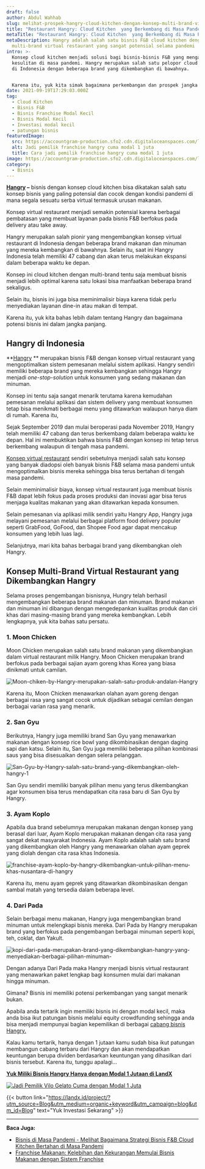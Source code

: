 ```yaml
---
draft: false
author: Abdul Wahhab
slug: melihat-prospek-hangry-cloud-kitchen-dengan-konsep-multi-brand-virtual-restaurant-yang-semakin-berkembang-di-masa-pandemi
title: "Restaurant Hangry: Cloud Kitchen  yang Berkembang di Masa Pandemi"
metaTitle: "Restaurant Hangry: Cloud Kitchen  yang Berkembang di Masa Pandemi"
metaDescription: Hangry adalah salah satu bisnis F&B cloud kitchen dengan konsep
  multi-brand virtual restaurant yang sangat potensial selama pandemi
intro: >-
  Konsep cloud kitchen menjadi solusi bagi bisnis-bisnis F&B yang mengalami
  kesulitan di masa pandemi. Hangry merupakan salah satu pelopor cloud kitchen
  di Indonesia dengan beberapa brand yang dikembangkan di bawahnya. 


  Karena itu, yuk kita simak bagaimana perkembangan dan prospek jangka panjang dari bisnis fnb satu ini...
date: 2021-09-19T17:29:03.000Z
tag:
  - Cloud Kitchen
  - Bisnis F&B
  - Bisnis Franchise Modal Kecil
  - Bisnis Modal Kecil
  - Investasi modal kecil
  - patungan bisnis
featuredImage:
  src: https://accountgram-production.sfo2.cdn.digitaloceanspaces.com/landx_ghost/2021/09/Screenshot-2021-09-20-at-00-24-27-LandX-Investasi-Bisnis-dan-Properti-Semudah-Belanja-Online.png
  alt: Jadi pemilik franchise hangry cuma modal 1 juta
  title: Cara jadi pemilik franchise hangry cuma modal 1 juta
image: https://accountgram-production.sfo2.cdn.digitaloceanspaces.com/landx_ghost/2021/09/Screenshot-2021-09-20-at-00-24-27-LandX-Investasi-Bisnis-dan-Properti-Semudah-Belanja-Online.png
category:
  - Bisnis
---
```



**[Hangry](https://landx.id/project/#/hgy1) –** bisnis dengan konsep cloud kitchen bisa dikatakan salah satu konsep bisnis yang paling potensial dan cocok dengan kondisi pandemi di mana segala sesuatu serba virtual termasuk urusan makanan.

Konsep virtual restaurant menjadi semakin potensial karena berbagai pembatasan yang membuat layanan pada bisnis F&B berfokus pada delivery atau take away.

Hangry merupakan salah pionir yang mengembangkan konsep virtual restaurant di Indonesia dengan beberapa brand makanan dan minuman yang mereka kembangkan di bawahnya. Selain itu, saat ini Hangry Indonesia telah memiliki 47 cabang dan akan terus melakukan ekspansi dalam beberapa waktu ke depan.

Konsep ini cloud kitchen dengan multi-brand tentu saja membuat bisnis menjadi lebih optimal karena satu lokasi bisa manfaatkan beberapa brand sekaligus.

Selain itu, bisnis ini juga bisa meminimalisir biaya karena tidak perlu menyediakan layanan dine-in atau makan di tempat.

Karena itu, yuk kita bahas lebih dalam tentang Hangry dan bagaimana potensi bisnis ini dalam jangka panjang.

## **Hangry di Indonesia**

**[Hangry](https://landx.id/project/#/hgy1) ** merupakan bisnis F&B dengan konsep virtual restaurant yang mengoptimalkan sistem pemesanan melalui sistem aplikasi. Hangry sendiri memiliki beberapa brand yang mereka kembangkan sehingga Hangry menjadi _one-stop-solution_ untuk konsumen yang sedang makanan dan minuman.

Konsep ini tentu saja sangat menarik terutama karena kemudahan pemesanan melalui aplikasi dan sistem delivery yang membuat konsumen tetap bisa menikmati berbagai menu yang ditawarkan walaupun hanya diam di rumah. Karena itu,

Sejak September 2019 dan mulai beroperasi pada November 2019, Hangry telah memiliki 47 cabang dan terus berkembang dalam beberapa waktu ke depan. Hal ini membuktikan bahwa bisnis F&B dengan konsep ini tetap terus berkembang walaupun di tengah masa pandemi.

[Konsep virtual restaurant](https://landx.id/project/#/hgy1) sendiri sebetulnya menjadi salah satu konsep yang banyak diadopsi oleh banyak bisnis F&B selama masa pandemi untuk mengoptimalkan bisnis mereka sehingga bisa terus bertahan di tengah masa pandemi.

Selain meminimalisir biaya, konsep virtual restaurant juga membuat bisnis F&B dapat lebih fokus pada proses produksi dan inovasi agar bisa terus menjaga kualitas makanan yang akan ditawarkan kepada konsumen.

Selain pemesanan via aplikasi milik sendiri yaitu Hangry App, Hangry juga melayani pemesanan melalui berbagai platform food delivery populer seperti GrabFood, GoFood, dan Shopee Food agar dapat mencakup konsumen yang lebih luas lagi.

Selanjutnya, mari kita bahas berbagai brand yang dikembangkan oleh Hangry.

## **Konsep Multi-Brand Virtual Restaurant yang Dikembangkan Hangry**

Selama proses pengembangan bisnisnya, Hungry telah berhasil mengembangkan beberapa brand makanan dan minuman. Brand makanan dan minuman ini dibangun dengan mengedepankan kualitas produk dan ciri khas dari masing-masing brand yang mereka kembangkan. Lebih lengkapnya, yuk kita bahas satu persatu.

### **1. Moon Chicken**

Moon Chicken merupakan salah satu brand makanan yang dikembangkan dalam virtual restaurant milik Hangry. Moon Chicken merupakan brand berfokus pada berbagai sajian ayam goreng khas Korea yang biasa dinikmati untuk camilan.

![Moon-chiken-by-Hangry-merupakan-salah-satu-produk-andalan-Hangry](https://accountgram-production.sfo2.cdn.digitaloceanspaces.com/landx_ghost/2021/09/Moon-chiken-by-Hangry-merupakan-salah-satu-produk-andalan-Hangry.png)

Karena itu, Moon Chicken menawarkan olahan ayam goreng dengan berbagai rasa yang sangat cocok untuk dijadikan sebagai cemilan dengan berbagai varian rasa yang menarik.

### **2. San Gyu**

Berikutnya, Hangry juga memiliki brand San Gyu yang menawarkan makanan dengan  konsep rice bowl yang dikombinasikan dengan daging sapi dan katsu. Selain itu, San Gyu juga memiliki beberapa pilihan kombinasi saus yang bisa disesuaikan dengan selera pelanggan.

![San-Gyu-by-Hangry-salah-satu-brand-yang-dikembangkan-oleh-hangry-1](https://accountgram-production.sfo2.cdn.digitaloceanspaces.com/landx_ghost/2021/09/San-Gyu-by-Hangry-salah-satu-brand-yang-dikembangkan-oleh-hangry-1.jpg)

San Gyu sendiri memiliki banyak pilihan menu yang terus dikembangkan agar konsumen bisa terus mendapatkan cita rasa baru di San Gyu by Hangry.

### **3. Ayam Koplo**

Apabila dua brand sebelumnya merupakan makanan dengan konsep yang berasal dari luar, Ayam Koplo merupakan makanan dengan cita rasa yang sangat dekat masyarakat Indonesia. Ayam Koplo adalah salah satu brand yang dikembangkan oleh Hangry yang menawarkan olahan ayam geprek yang diolah dengan cita rasa khas Indonesia.

![franchise-ayam-koplo-by-hangry-dikembangkan-untuk-pilihan-menu-khas-nusantara-di-hangry](https://accountgram-production.sfo2.cdn.digitaloceanspaces.com/landx_ghost/2021/09/franchise-ayam-koplo-by-hangry-dikembangkan-untuk-pilihan-menu-khas-nusantara-di-hangry.png)

Karena itu, menu ayam geprek yang ditawarkan dikombinasikan dengan sambal matah yang tersedia dalam beberapa level.

### **4. Dari Pada**

Selain berbagai menu makanan, Hangry juga mengembangkan brand minuman untuk melengkapi bisnis mereka. Dari Pada by Hangry merupakan brand yang berfokus pada pengembangan berbagai minuman seperti kopi, teh, coklat, dan Yakult.

![kopi-dari-pada-merupakan-brand-yang-dikembangkan-hangry-yang-menyediakan-berbagai-pilihan-minuman-](https://accountgram-production.sfo2.cdn.digitaloceanspaces.com/landx_ghost/2021/09/kopi-dari-pada-merupakan-brand-yang-dikembangkan-hangry-yang-menyediakan-berbagai-pilihan-minuman-.png)

Dengan adanya Dari Pada maka Hangry menjadi bisnis virtual restaurant yang menawarkan paket lengkap bagi konsumen mulai dari makanan hingga minuman.

Gimana? Bisnis ini memiliki potensi perkembangan yang sangat menarik bukan.

Apabila anda tertarik ingin memiliki bisnis ini dengan modal kecil, maka anda bisa ikut patungan bisnis melalui equity crowdfunding sehingga anda bisa menjadi mempunyai bagian kepemilikan di berbagai [cabang bisnis Hangry.](https://landx.id/project/#/hgy1)

Kalau kamu tertarik, hanya dengan 1 jutaan kamu sudah bisa ikut patungan membangun cabang terbaru dari Hangry dan akan mendapatkan keuntungan berupa dividen berdasarkan keuntungan yang dihasilkan dari bisnis tersebut. Karena itu, tunggu apalagi…

**[Yuk Miliki Bisnis Hangry Hanya dengan Modal 1 Jutaan di LandX](https://landx.id/project/#/hgy1)**

[![Jadi Pemilik Vilo Gelato Cuma dengan Modal 1 Juta](https://media.discordapp.net/attachments/913743599844343808/939222534199582800/Jadi_pemilik_franchise_gelato_cuma_dengan_modal_1_juta.png)](https://landx.id/project/?utm_source=Blog&utm_medium=organic+keyword&utm_campaign=blog&utm_id=Blog)

{{< button link="https://landx.id/project/?utm_source=Blog&utm_medium=organic+keyword&utm_campaign=blog&utm_id=Blog" text="Yuk Investasi Sekarang" >}}

---

**Baca Juga:**

* [Bisnis di Masa Pandemi - Melihat Bagaimana Strategi Bisnis F&B Cloud Kitchen Bertahan di Masa Pandemi](https://landx.id/blog/bisnis-cloud-kitchen-di-masa-pandemi/)
* [Franchise Makanan: Kelebihan dan Kekurangan Memulai Bisnis Makanan dengan Sistem Franchise](https://landx.id/blog/memulai-bisnis-franchise-makanan/) 

